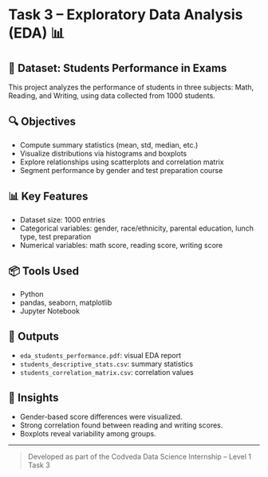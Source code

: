 # Task 3 – Exploratory Data Analysis (EDA) 📊

## 📁 Dataset: Students Performance in Exams

This project analyzes the performance of students in three subjects: Math, Reading, and Writing, using data collected from 1000 students.

## 🔍 Objectives

- Compute summary statistics (mean, std, median, etc.)
- Visualize distributions via histograms and boxplots
- Explore relationships using scatterplots and correlation matrix
- Segment performance by gender and test preparation course

## 📊 Key Features

- Dataset size: 1000 entries
- Categorical variables: gender, race/ethnicity, parental education, lunch type, test preparation
- Numerical variables: math score, reading score, writing score

## 📦 Tools Used

- Python
- pandas, seaborn, matplotlib
- Jupyter Notebook

## 📄 Outputs

- `eda_students_performance.pdf`: visual EDA report
- `students_descriptive_stats.csv`: summary statistics
- `students_correlation_matrix.csv`: correlation values

## 📌 Insights

- Gender-based score differences were visualized.
- Strong correlation found between reading and writing scores.
- Boxplots reveal variability among groups.

---

> Developed as part of the Codveda Data Science Internship – Level 1 Task 3
